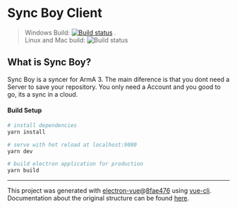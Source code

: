 # Sync Boy Client

> Windows Build: [![Build status](https://ci.appveyor.com/api/projects/status/yebj1vnl775mbwgl?svg=true)](https://ci.appveyor.com/project/flaver12/sync-boy-client) .   
> Linux and Mac build: ![Build status](https://travis-ci.org/flaver12/sync-boy-client.svg?branch=master)

## What is Sync Boy? 
Sync Boy is a syncer for ArmA 3. 
The main diference is that you dont need a Server to save your repository. 
You only need a Account and you good to go, its a sync in a cloud. 

#### Build Setup

``` bash
# install dependencies
yarn install

# serve with hot reload at localhost:9080
yarn dev

# build electron application for production
yarn build


```

---

This project was generated with [electron-vue](https://github.com/SimulatedGREG/electron-vue)@[8fae476](https://github.com/SimulatedGREG/electron-vue/tree/8fae4763e9d225d3691b627e83b9e09b56f6c935) using [vue-cli](https://github.com/vuejs/vue-cli). Documentation about the original structure can be found [here](https://simulatedgreg.gitbooks.io/electron-vue/content/index.html).
